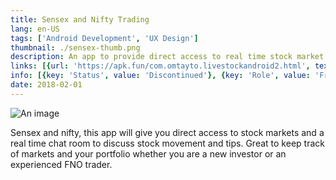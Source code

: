 ```yaml
---
title: Sensex and Nifty Trading
lang: en-US
tags: ['Android Development', 'UX Design']
thumbnail: ./sensex-thumb.png
description: An app to provide direct access to real time stock market data.
links: [{url: 'https://apk.fun/com.omtayto.livestockandroid2.html', text: 'Get it on third party app store', icon: ['fa', 'store']}]
info: [{key: 'Status', value: 'Discontinued'}, {key: 'Role', value: 'Freelance Android Engineer'}, {key: 'Employment', value: 'Omtayto, India'}, {key: 'Skills involved', value: ['Android SDK', 'UX Design']}, {key: 'Tech used', value: ['Java', 'Android SDK', 'Android Studio', 'Performance Monitor', 'Maven']}]
date: 2018-02-01
---
```

![An image](/sensex.png)

Sensex and nifty, this app will give you direct access to stock markets and a real time chat room to discuss stock movement and tips. Great to keep track of markets and your portfolio whether you are a new investor or an experienced FNO trader.